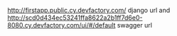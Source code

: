 http://firstapp.public.cy.devfactory.com/ django url
and
http://scd0d434ec53241ffa8622a2b1ff7d6e0-8080.cy.devfactory.com/ui/#/default swagger url

